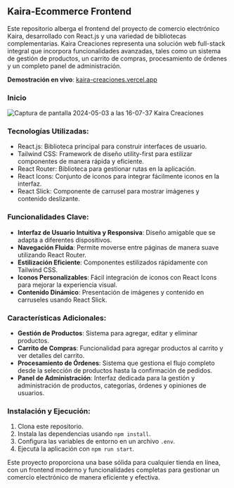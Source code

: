 ## Kaira-Ecommerce Frontend

Este repositorio alberga el frontend del proyecto de comercio electrónico Kaira, desarrollado con React.js y una variedad de bibliotecas complementarias. Kaira Creaciones representa una solución web full-stack integral que incorpora funcionalidades avanzadas, tales como un sistema de gestión de productos, un carrito de compras, procesamiento de órdenes y un completo panel de administración.

**Demostración en vivo**: [kaira-creaciones.vercel.app](https://kaira-creaciones.vercel.app)

### Inicio
![Captura de pantalla 2024-05-03 a las 16-07-37 Kaira Creaciones](https://github.com/owenvassarotto/Kaira-Creaciones-Frontend/assets/110845731/66b8063d-8b03-41b8-adea-325d92131414)

### Tecnologías Utilizadas:
- React.js: Biblioteca principal para construir interfaces de usuario.
- Tailwind CSS: Framework de diseño utility-first para estilizar componentes de manera rápida y eficiente.
- React Router: Biblioteca para gestionar rutas en la aplicación.
- React Icons: Conjunto de iconos para integrar fácilmente iconos en la interfaz.
- React Slick: Componente de carrusel para mostrar imágenes y contenido deslizante.

### Funcionalidades Clave:
- **Interfaz de Usuario Intuitiva y Responsiva**: Diseño amigable que se adapta a diferentes dispositivos.
- **Navegación Fluida**: Permite moverse entre páginas de manera suave utilizando React Router.
- **Estilización Eficiente**: Componentes estilizados rápidamente con Tailwind CSS.
- **Iconos Personalizables**: Fácil integración de iconos con React Icons para mejorar la experiencia visual.
- **Contenido Dinámico**: Presentación de imágenes y contenido en carruseles usando React Slick.

### Características Adicionales:
- **Gestión de Productos**: Sistema para agregar, editar y eliminar productos.
- **Carrito de Compras**: Funcionalidad para agregar productos al carrito y ver detalles del carrito.
- **Procesamiento de Órdenes**: Sistema que gestiona el flujo completo desde la selección de productos hasta la confirmación de pedidos.
- **Panel de Administración**: Interfaz dedicada para la gestión y administración de productos, categorías, órdenes y opiniones de usuarios.

### Instalación y Ejecución:
1. Clona este repositorio.
2. Instala las dependencias usando `npm install`.
3. Configura las variables de entorno en un archivo `.env`.
4. Ejecuta la aplicación con `npm run start`.

Este proyecto proporciona una base sólida para cualquier tienda en línea, con un frontend moderno y funcionalidades completas para gestionar un comercio electrónico de manera eficiente y efectiva.
